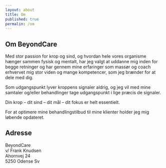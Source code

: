 ```yaml
---
layout: about
title: Om
published: true
permalin: /om
---
```


## Om BeyondCare

Med stor passion for krop og sind, og hvordan hele vores organisme hænger sammen fysisk og mentalt, har jeg valgt at uddanne mig inden for begge retninger og har gennem mine erfaringer som massør og coach erhvervet mig stor viden og mange kompetencer, som jeg brænder for at dele med dig.

Som udgangspunkt lyver kroppens signaler aldrig, og jeg vil med mine samtaler og/eller behandlinger tage udgangspunkt i lige præcis de signaler.

Din krop – dit sind – dit mål – dit fokus er helt essentielt.

For at optimere mine behandlingstilbud til mine klienter holder jeg mig løbende opdateret.

## Adresse

BeyondCare  
v/ Frank Knudsen  
Ahornvej 24  
5250 Odense Sv
